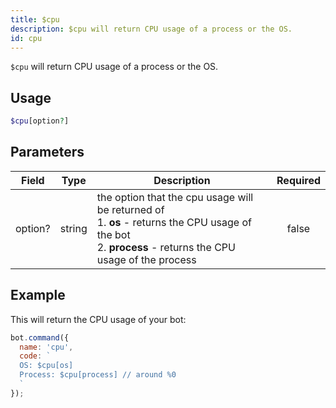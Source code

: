 ```yaml
---
title: $cpu 
description: $cpu will return CPU usage of a process or the OS.
id: cpu
---
```


`$cpu` will return CPU usage of a process or the OS.


## Usage

```php
$cpu[option?]
```

## Parameters 


| Field   | Type   | Description                                                                                                                                                        | Required |
| ------- | ------ | ------------------------------------------------------------------------------------------------------------------------------------------------------------------ |:--------:|
| option? | string | the option that the cpu usage will be returned of <br /> 1. **os** - returns the CPU usage of the bot <br /> 2. **process** - returns the CPU usage of the process |    false    |


## Example

This will return the CPU usage of your bot:

```javascript
bot.command({
  name: 'cpu',
  code: `
  OS: $cpu[os] 
  Process: $cpu[process] // around %0 
  `
});
```